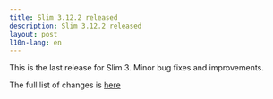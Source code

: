 ```yaml
---
title: Slim 3.12.2 released
description: Slim 3.12.2 released
layout: post
l10n-lang: en
---
```


This is the last release for Slim 3. Minor bug fixes and improvements.

The full list of changes is [here](https://github.com/slimphp/Slim/releases/tag/3.12.2)
